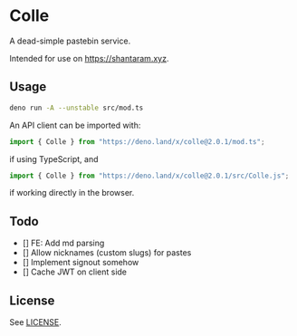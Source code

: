 # Colle

A dead-simple pastebin service.

Intended for use on <https://shantaram.xyz>.

## Usage

```sh
deno run -A --unstable src/mod.ts
```

An API client can be imported with:

```ts
import { Colle } from "https://deno.land/x/colle@2.0.1/mod.ts";
```

if using TypeScript, and

```js
import { Colle } from "https://deno.land/x/colle@2.0.1/src/Colle.js";
```

if working directly in the browser.

## Todo

- [] FE: Add md parsing
- [] Allow nicknames (custom slugs) for pastes
- [] Implement signout somehow
- [] Cache JWT on client side

## License

See [LICENSE](./LICENSE).
